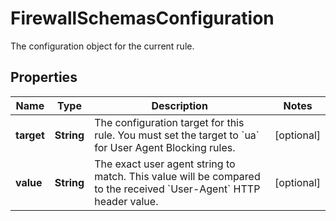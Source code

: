 

# FirewallSchemasConfiguration

The configuration object for the current rule.

## Properties

| Name | Type | Description | Notes |
|------------ | ------------- | ------------- | -------------|
|**target** | **String** | The configuration target for this rule. You must set the target to &#x60;ua&#x60; for User Agent Blocking rules. |  [optional] |
|**value** | **String** | The exact user agent string to match. This value will be compared to the received &#x60;User-Agent&#x60; HTTP header value. |  [optional] |



